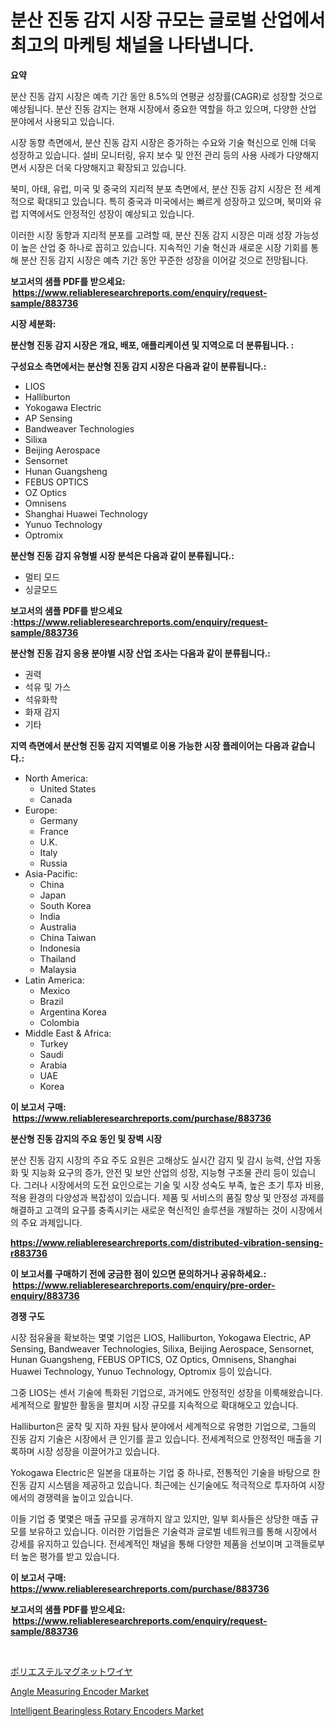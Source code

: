 <p><h1>분산 진동 감지 시장 규모는 글로벌 산업에서 최고의 마케팅 채널을 나타냅니다.</h1></p><p><strong>요약</strong></p>
<p><p>분산 진동 감지 시장은 예측 기간 동안 8.5%의 연평균 성장률(CAGR)로 성장할 것으로 예상됩니다. 분산 진동 감지는 현재 시장에서 중요한 역할을 하고 있으며, 다양한 산업 분야에서 사용되고 있습니다.</p><p>시장 동향 측면에서, 분산 진동 감지 시장은 증가하는 수요와 기술 혁신으로 인해 더욱 성장하고 있습니다. 설비 모니터링, 유지 보수 및 안전 관리 등의 사용 사례가 다양해지면서 시장은 더욱 다양해지고 확장되고 있습니다.</p><p>북미, 아태, 유럽, 미국 및 중국의 지리적 분포 측면에서, 분산 진동 감지 시장은 전 세계적으로 확대되고 있습니다. 특히 중국과 미국에서는 빠르게 성장하고 있으며, 북미와 유럽 지역에서도 안정적인 성장이 예상되고 있습니다.</p><p>이러한 시장 동향과 지리적 분포를 고려할 때, 분산 진동 감지 시장은 미래 성장 가능성이 높은 산업 중 하나로 꼽히고 있습니다. 지속적인 기술 혁신과 새로운 시장 기회를 통해 분산 진동 감지 시장은 예측 기간 동안 꾸준한 성장을 이어갈 것으로 전망됩니다.</p></p>
<p><strong>보고서의 샘플 PDF를 받으세요: &nbsp;<a href="https://www.reliableresearchreports.com/enquiry/request-sample/883736">https://www.reliableresearchreports.com/enquiry/request-sample/883736</a></strong></p>
<p><strong>시장 세분화:</strong></p>
<p><strong> 분산형 진동 감지 시장은 개요, 배포, 애플리케이션 및 지역으로 더 분류됩니다. :</strong></p>
<p><strong>구성요소 측면에서는 분산형 진동 감지 시장은 다음과 같이 분류됩니다.:</strong></p>
<p><ul><li>LIOS</li><li>Halliburton</li><li>Yokogawa Electric</li><li>AP Sensing</li><li>Bandweaver Technologies</li><li>Silixa</li><li>Beijing Aerospace</li><li>Sensornet</li><li>Hunan Guangsheng</li><li>FEBUS OPTICS</li><li>OZ Optics</li><li>Omnisens</li><li>Shanghai Huawei Technology</li><li>Yunuo Technology</li><li>Optromix</li></ul></p>
<p><strong> 분산형 진동 감지 유형별 시장 분석은 다음과 같이 분류됩니다.:</strong></p>
<p><ul><li>멀티 모드</li><li>싱글모드</li></ul></p>
<p><strong>보고서의 샘플 PDF를 받으세요 :<a href="https://www.reliableresearchreports.com/enquiry/request-sample/883736">https://www.reliableresearchreports.com/enquiry/request-sample/883736</a></strong></p>
<p><strong> 분산형 진동 감지 응용 분야별 시장 산업 조사는 다음과 같이 분류됩니다.:</strong></p>
<p><ul><li>권력</li><li>석유 및 가스</li><li>석유화학</li><li>화재 감지</li><li>기타</li></ul></p>
<p><strong>지역 측면에서 분산형 진동 감지 지역별로 이용 가능한 시장 플레이어는 다음과 같습니다.:</strong></p>
<p><ul>
    <li>
        North America:
        <ul>
            <li>United States</li>
            <li>Canada</li>
        </ul>
    </li>
    <li>
        Europe:
        <ul>
            <li>Germany</li>
            <li>France</li>
            <li>U.K.</li>
            <li>Italy</li>
            <li>Russia</li>
        </ul>
    </li>
    <li>
        Asia-Pacific:
        <ul>
            <li>China</li>
            <li>Japan</li>
            <li>South Korea</li>
            <li>India</li>
            <li>Australia</li>
            <li>China Taiwan</li>
            <li>Indonesia</li>
            <li>Thailand</li>
            <li>Malaysia</li>
        </ul>
    </li>
    <li>
        Latin America:
        <ul>
            <li>Mexico</li>
            <li>Brazil</li>
            <li>Argentina Korea</li>
            <li>Colombia</li>
        </ul>
    </li>
    <li>
        Middle East & Africa:
        <ul>
            <li>Turkey</li>
            <li>Saudi</li>
            <li>Arabia</li>
            <li>UAE</li>
            <li>Korea</li>
        </ul>
    </li>
    </ul></p>
<p><strong>이 보고서 구매: &nbsp;<a href="https://www.reliableresearchreports.com/purchase/883736">https://www.reliableresearchreports.com/purchase/883736</a></strong></p>
<p><strong>분산형 진동 감지의 주요 동인 및 장벽 시장</strong></p>
<p><p>분산 진동 감지 시장의 주요 주도 요원은 고해상도 실시간 감지 및 감시 능력, 산업 자동화 및 지능화 요구의 증가, 안전 및 보안 산업의 성장, 지능형 구조물 관리 등이 있습니다. 그러나 시장에서의 도전 요인으로는 기술 및 시장 성숙도 부족, 높은 초기 투자 비용, 적용 환경의 다양성과 복잡성이 있습니다. 제품 및 서비스의 품질 향상 및 안정성 과제를 해결하고 고객의 요구를 충족시키는 새로운 혁신적인 솔루션을 개발하는 것이 시장에서의 주요 과제입니다.</p></p>
<p><strong><a href="https://www.reliableresearchreports.com/distributed-vibration-sensing-r883736">https://www.reliableresearchreports.com/distributed-vibration-sensing-r883736</a></strong></p>
<p><strong>이 보고서를 구매하기 전에 궁금한 점이 있으면 문의하거나 공유하세요.: &nbsp;<a href="https://www.reliableresearchreports.com/enquiry/pre-order-enquiry/883736">https://www.reliableresearchreports.com/enquiry/pre-order-enquiry/883736</a></strong></p>
<p><strong>경쟁 구도</strong></p>
<p><p>시장 점유율을 확보하는 몇몇 기업은 LIOS, Halliburton, Yokogawa Electric, AP Sensing, Bandweaver Technologies, Silixa, Beijing Aerospace, Sensornet, Hunan Guangsheng, FEBUS OPTICS, OZ Optics, Omnisens, Shanghai Huawei Technology, Yunuo Technology, Optromix 등이 있습니다.</p><p>그중 LIOS는 센서 기술에 특화된 기업으로, 과거에도 안정적인 성장을 이룩해왔습니다. 세계적으로 활발한 활동을 펼치며 시장 규모를 지속적으로 확대해오고 있습니다.</p><p>Halliburton은 굴착 및 지하 자원 탐사 분야에서 세계적으로 유명한 기업으로, 그들의 진동 감지 기술은 시장에서 큰 인기를 끌고 있습니다. 전세계적으로 안정적인 매출을 기록하며 시장 성장을 이끌어가고 있습니다.</p><p>Yokogawa Electric은 일본을 대표하는 기업 중 하나로, 전통적인 기술을 바탕으로 한 진동 감지 시스템을 제공하고 있습니다. 최근에는 신기술에도 적극적으로 투자하여 시장에서의 경쟁력을 높이고 있습니다.</p><p>이들 기업 중 몇몇은 매출 규모를 공개하지 않고 있지만, 일부 회사들은 상당한 매출 규모를 보유하고 있습니다. 이러한 기업들은 기술력과 글로벌 네트워크를 통해 시장에서 강세를 유지하고 있습니다.  전세계적인 채널을 통해 다양한 제품을 선보이며 고객들로부터 높은 평가를 받고 있습니다.</p></p>
<p><strong>이 보고서 구매: &nbsp; <a href="https://www.reliableresearchreports.com/purchase/883736">https://www.reliableresearchreports.com/purchase/883736</a></strong></p>
<p><strong>보고서의 샘플 PDF를 받으세요: &nbsp;<a href="https://www.reliableresearchreports.com/enquiry/request-sample/883736">https://www.reliableresearchreports.com/enquiry/request-sample/883736</a></strong><strong></strong></p>
<p>&nbsp;</p>
<p><p><a href="https://medium.com/@karinaokon69/%E3%83%9D%E3%83%AA%E3%82%A8%E3%82%B9%E3%83%86%E3%83%AB%E7%A3%81%E7%9F%B3%E3%83%AF%E3%82%A4%E3%83%A4%E3%83%BC%E5%B8%82%E5%A0%B4%E3%83%AC%E3%83%9D%E3%83%BC%E3%83%88%E3%81%AF-%E3%81%93%E3%81%AE%E5%B8%82%E5%A0%B4%E3%81%AE%E6%9C%80%E6%96%B0%E3%81%AE%E3%83%88%E3%83%AC%E3%83%B3%E3%83%89%E3%81%A8%E6%88%90%E9%95%B7%E6%A9%9F%E4%BC%9A%E3%82%92%E6%98%8E%E3%82%89%E3%81%8B%E3%81%AB%E3%81%97%E3%81%A6%E3%81%84%E3%81%BE%E3%81%99-635d1a50ddb5">ポリエステルマグネットワイヤ</a></p><p><a href="https://meowing-canidae-761.notion.site/Angle-Measuring-Encoder-Market-Comprehensive-Assessment-by-Type-Application-and-Geography-117edcacafbb4a7bb3525494d384d917">Angle Measuring Encoder Market</a></p><p><a href="https://military-diascia-e68.notion.site/Intelligent-Bearingless-Rotary-Encoders-Market-Outlook-Industry-Overview-and-Forecast-2024-to-2031-dc4b08ff3fa44d859a1a447512a27bae">Intelligent Bearingless Rotary Encoders Market</a></p></p>